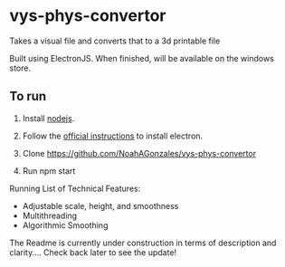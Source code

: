 # vys-phys-convertor
Takes a visual file and converts that to a 3d printable file

Built using ElectronJS. When finished, will be available on the windows store.

## To run
1. Install [nodejs](https://nodejs.org/en/download/).
2. Follow the [official instructions](https://electronjs.org/docs/tutorial/installation) to install electron.
   
3. Clone
   https://github.com/NoahAGonzales/vys-phys-convertor
4. Run
   npm start
    

Running List of Technical Features:
- Adjustable scale, height, and smoothness
- Multithreading
- Algorithmic Smoothing

The Readme is currently under construction in terms of description and clarity.... Check back later to see the update!
